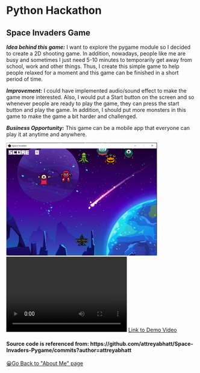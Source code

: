 <h1>Python Hackathon</h1>
<h2>Space Invaders Game</h2>
<p><b><i>Idea behind this game:</b></i> I want to explore the pygame module so I decided to create a 2D shooting game. In addition, nowadays, people like me are busy and sometimes I just need 5-10 minutes to temporarily get away from school, work and other things. Thus, I create this simple game to help people relaxed for a moment and this game can be finished in a short period of time.</p>
<p><b><i>Improvement:</b></i> I could have implemented audio/sound effect to make the game more interested. Also, I would put a Start button on the screen and so whenever people are ready to play the game, they can press the start button and play the game. In addition, I should put more monsters in this game to make the game a bit harder and challenged.</p>
<p><b><i>Business Opportunity:</b></i> This game can be a mobile app that everyone can play it at anytime and anywhere.</p>
<img src="SpaceInvadersPic.png" width="400" height="300">
<video src="Sun-PythonFinalProject.mp4" width="320" height="200" controls preload>🎮</video>
<a href="https://github.com/wei06159git/WeiShan-Portfolio/blob/master/Sun-PythonFinalProject.mp4">Link to Demo Video</a>
<h4>Source code is referenced from: https://github.com/attreyabhatt/Space-Invaders-Pygame/commits?author=attreyabhatt</h4>

<a href="https://wei06159git.github.io/WeiShan-Portfolio/">😀Go Back to "About Me" page</a>
